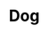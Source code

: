 ---
title: Dog
layout: zodiac/single
description: Zodiac information - Dog.
js: ["js/luck/constellation/single.js"]
css: ["css/luck/constellation/single.css"]
---